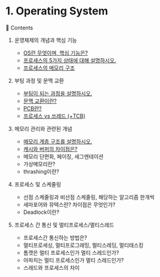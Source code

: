 # 1. Operating System

📖 Contents

1. 운영체제의 개념과 핵심 기능
   - [OS란 무엇이며, 핵심 기능은?](https://github.com/inflearn-cs-study/cs/tree/main/Operating%20System/OS_01)
    - [프로세스의 5가지 상태에 대해 설명하시오.](https://github.com/inflearn-cs-study/cs/tree/main/Operating%20System/OS_02)
    - [프로세스의 메모리 구조](https://github.com/inflearn-cs-study/cs/tree/main/Operating%20System/OS_02)

2. 부팅 과정 및 문맥 교환
    - [부팅이 되는 과정을 설명하시오.](https://github.com/inflearn-cs-study/cs/tree/main/Operating%20System/OS_03)
    - [문맥 교환이란?](https://github.com/inflearn-cs-study/cs/tree/main/Operating%20System/OS_04)
    - [PCB란?](https://github.com/inflearn-cs-study/cs/tree/main/Operating%20System/OS_03)
    - [프로세스 vs 쓰레드 (+TCB)](https://github.com/inflearn-cs-study/cs/tree/main/Operating%20System/OS_05)

3. 메모리 관리와 관련된 개념
    - [메모리 계층 구조를 설명하시오.](https://github.com/inflearn-cs-study/cs/tree/main/Operating%20System/OS_05)
    - [캐시와 버퍼의 차이점은?](https://github.com/inflearn-cs-study/cs/tree/main/Operating%20System/OS_05)
    - 메모리 단편화, 페이징, 세그멘테이션
    - 가상메모리란?
    - thrashing이란?

4. 프로세스 및 스케줄링
    - 선점 스케줄링과 비선점 스케줄링, 해당하는 알고리즘 한개씩
    - 세마포어와 뮤텍스란? 차이점은 무엇인가?
    - Deadlock이란?

5. 프로세스 간 통신 및 멀티프로세스/멀티스레드
    - 프로세스간 통신하는 방법은?
    - 멀티프로세싱, 멀티프로그래밍, 멀티스레딩, 멀티태스킹
    - 톰캣은 멀티 프로세스인가 멀티 스레드인가?
    - 아파치는 멀티 프로세스인가 멀티 스레드인가?
    - 스레드와 프로세스의 차이
